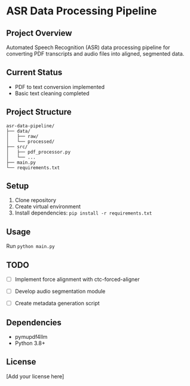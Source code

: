 # ASR Data Processing Pipeline

## Project Overview
Automated Speech Recognition (ASR) data processing pipeline for converting PDF transcripts and audio files into aligned, segmented data.

## Current Status
- PDF to text conversion implemented
- Basic text cleaning completed

## Project Structure
```
asr-data-pipeline/
├── data/
│   ├── raw/
│   └── processed/
├── src/
│   ├── pdf_processor.py
│   └── ...
├── main.py
└── requirements.txt
```

## Setup
1. Clone repository
2. Create virtual environment
3. Install dependencies: `pip install -r requirements.txt`

## Usage
Run `python main.py`

## TODO
- [ ] Implement force alignment with ctc-forced-aligner
- [ ] Develop audio segmentation module
- [ ] Create metadata generation script


## Dependencies
- pymupdf4llm
- Python 3.8+

## License
[Add your license here]